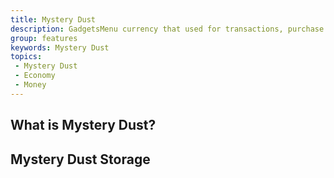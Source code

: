 ```yaml
---
title: Mystery Dust
description: GadgetsMenu currency that used for transactions, purchase cosmetic items, craft Mystery Box and more.
group: features
keywords: Mystery Dust
topics:
 - Mystery Dust
 - Economy
 - Money
---
```


## What is Mystery Dust?



## Mystery Dust Storage

